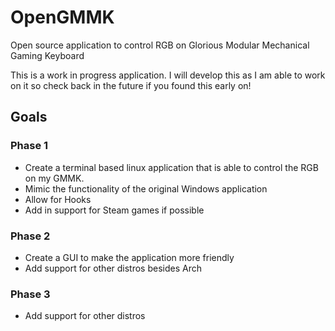# OpenGMMK
Open source application to control RGB on Glorious Modular Mechanical Gaming Keyboard

This is a work in progress application. I will develop this as I am able to work on it so check back in the future if you found this early on!

## Goals 
### Phase 1
 - Create a terminal based linux application that is able to control the RGB on my GMMK.
 - Mimic the functionality of the original Windows application
 - Allow for Hooks
 - Add in support for Steam games if possible
 
### Phase 2
 - Create a GUI to make the application more friendly
 - Add support for other distros besides Arch
 
### Phase 3
 - Add support for other distros
